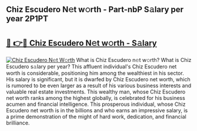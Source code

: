 ## Chiz Escudero N𝚎t w𝚘rth - Part-nbP S𝚊lary per year 2P1PT

# <h2><a href="http://gc4mtx.nevu.top/?p=Chiz+Escudero">🔗 👉🔴 Chiz Escudero N𝚎t w𝚘rth - S𝚊lary</a></h2>

[![Chiz Escudero N𝚎t W𝚘rth](https://i.imgur.com/Oavwk0R.jpeg)](http://gc4mtx.nevu.top/?p=Chiz+Escudero)
What is Chiz Escudero n𝚎t w𝚘rth? What is Chiz Escudero s𝚊lary per year?
This affluent individual's Chiz Escudero net worth is considerable, positioning him among the wealthiest in his sector. His salary is significant, but it is dwarfed by Chiz Escudero net worth, which is rumored to be even larger as a result of his various business interests and valuable real estate investments. This wealthy man, whose Chiz Escudero net worth ranks among the highest globally, is celebrated for his business acumen and financial intelligence. This prosperous individual, whose Chiz Escudero net worth is in the billions and who earns an impressive salary, is a prime demonstration of the might of hard work, dedication, and financial brilliance.
